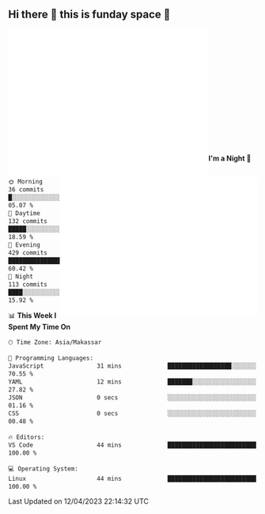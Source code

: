 ## Hi there 👋 this is funday space 🚀

<img align="left" width="405" alt="🌞" src="https://raw.githubusercontent.com/fhasnur/fhasnur/master/general.svg?token=ATQS65TR7ETTG5RLJUDIDBLBN34HE">
<img align="right" width="400" alt="🌞" src="https://raw.githubusercontent.com/fhasnur/fhasnur/master/statistics.svg?token=ATQS65TR7ETTG5RLJUDIDBLBN34HE">

<br><br><br><br><br><br><br><br><br><br><br><br><br><br>

<!--START_SECTION:waka-->
**I'm a Night 🦉** 

```text
🌞 Morning                36 commits          █░░░░░░░░░░░░░░░░░░░░░░░░   05.07 % 
🌆 Daytime                132 commits         █████░░░░░░░░░░░░░░░░░░░░   18.59 % 
🌃 Evening                429 commits         ███████████████░░░░░░░░░░   60.42 % 
🌙 Night                  113 commits         ████░░░░░░░░░░░░░░░░░░░░░   15.92 % 
```


📊 **This Week I Spent My Time On** 

```text
🕑︎ Time Zone: Asia/Makassar

💬 Programming Languages: 
JavaScript               31 mins             ██████████████████░░░░░░░   70.55 % 
YAML                     12 mins             ███████░░░░░░░░░░░░░░░░░░   27.82 % 
JSON                     0 secs              ░░░░░░░░░░░░░░░░░░░░░░░░░   01.16 % 
CSS                      0 secs              ░░░░░░░░░░░░░░░░░░░░░░░░░   00.48 % 

🔥 Editors: 
VS Code                  44 mins             █████████████████████████   100.00 % 

💻 Operating System: 
Linux                    44 mins             █████████████████████████   100.00 % 
```


 Last Updated on 12/04/2023 22:14:32 UTC
<!--END_SECTION:waka-->
